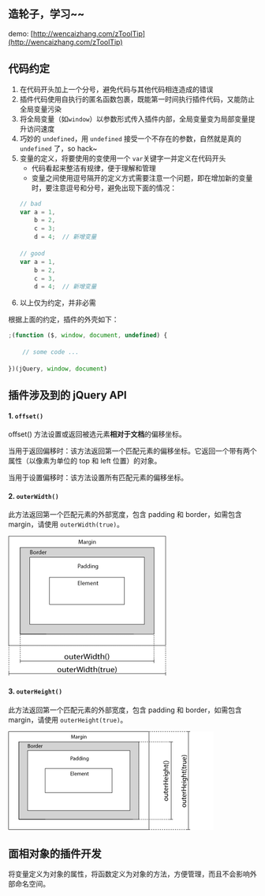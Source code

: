 ## 造轮子，学习~~

demo: [http://wencaizhang.com/zToolTip](http://wencaizhang.com/zToolTip)

## 代码约定

1. 在代码开头加上一个分号，避免代码与其他代码相连造成的错误
1. 插件代码使用自执行的匿名函数包裹，既能第一时间执行插件代码，又能防止全局变量污染
1. 将全局变量（如`window`）以参数形式传入插件内部，全局变量变为局部变量提升访问速度
1. 巧妙的 `undefined`，用 `undefined` 接受一个不存在的参数，自然就是真的 `undefined` 了，so hack~
1. 变量的定义，将要使用的变使用一个 `var`关键字一并定义在代码开头
	+ 代码看起来整洁有规律，便于理解和管理
	+ 变量之间使用逗号隔开的定义方式需要注意一个问题，即在增加新的变量时，要注意逗号和分号，避免出现下面的情况：
	```js
	// bad
	var a = 1,
	    b = 2,
        c = 3;
        d = 4;  // 新增变量

	// good
	var a = 1,
	    b = 2,
        c = 3,
        d = 4;  // 新增变量
	```
1. 以上仅为约定，并非必需

根据上面的约定，插件的外壳如下：
```js
;(function ($, window, document, undefined) {

	// some code ...

})(jQuery, window, document)
```


## 插件涉及到的 jQuery API
#### 1. `offset()`
offset() 方法设置或返回被选元素**相对于文档**的偏移坐标。

当用于返回偏移时：该方法返回第一个匹配元素的偏移坐标。它返回一个带有两个属性（以像素为单位的 top 和 left 位置）的对象。

当用于设置偏移时：该方法设置所有匹配元素的偏移坐标。
#### 2. `outerWidth()`

此方法返回第一个匹配元素的外部宽度，包含 padding 和 border，如需包含 margin，请使用 `outerWidth(true)`。

![outerWidth()](./imgs/img_outerwidth.gif)
#### 3. `outerHeight()`

此方法返回第一个匹配元素的外部宽度，包含 padding 和 border，如需包含 margin，请使用 `outerHeight(true)`。

![outerHeight()](./imgs/img_outerheight.gif)


## 面相对象的插件开发

将变量定义为对象的属性，将函数定义为对象的方法，方便管理，而且不会影响外部命名空间。